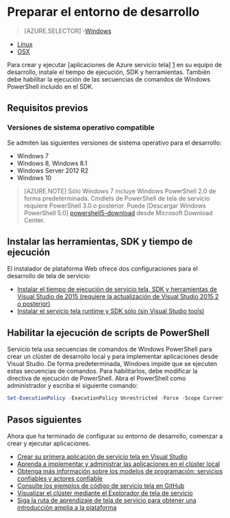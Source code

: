 <properties
   pageTitle="Configurar el entorno de desarrollo | Microsoft Azure"
   description="Instalar las herramientas, SDK y tiempo de ejecución y crear un clúster de desarrollo local. Después de completar esta configuración, estará listo para generar aplicaciones."
   services="service-fabric"
   documentationCenter=".net"
   authors="rwike77"
   manager="timlt"
   editor=""/>

<tags
   ms.service="service-fabric"
   ms.devlang="dotNet"
   ms.topic="get-started-article"
   ms.tgt_pltfrm="NA"
   ms.workload="NA"
   ms.date="10/26/2016"
   ms.author="ryanwi"/>

# <a name="prepare-your-development-environment"></a>Preparar el entorno de desarrollo

> [AZURE.SELECTOR]
-[Windows](service-fabric-get-started.md)
- [Linux](service-fabric-get-started-linux.md)
- [OSX](service-fabric-get-started-mac.md)

 Para crear y ejecutar [aplicaciones de Azure servicio tela] [ 1] en su equipo de desarrollo, instale el tiempo de ejecución, SDK y herramientas. También debe habilitar la ejecución de las secuencias de comandos de Windows PowerShell incluido en el SDK.

## <a name="prerequisites"></a>Requisitos previos
### <a name="supported-operating-system-versions"></a>Versiones de sistema operativo compatible
Se admiten las siguientes versiones de sistema operativo para el desarrollo:

- Windows 7
- Windows 8, Windows 8.1
- Windows Server 2012 R2
- Windows 10

>[AZURE.NOTE] Sólo Windows 7 incluye Windows PowerShell 2.0 de forma predeterminada. Cmdlets de PowerShell de tela de servicio requiere PowerShell 3.0 o posterior. Puede [Descargar Windows PowerShell 5.0] [ powershell5-download] desde Microsoft Download Center.

## <a name="install-the-runtime-sdk-and-tools"></a>Instalar las herramientas, SDK y tiempo de ejecución

El instalador de plataforma Web ofrece dos configuraciones para el desarrollo de tela de servicio:

- [Instalar el tiempo de ejecución de servicio tela, SDK y herramientas de Visual Studio de 2015 (requiere la actualización de Visual Studio 2015 2 o posterior)][full-bundle-vs2015]
- [Instalar el servicio tela runtime y SDK sólo (sin Visual Studio tools)][core-sdk]

## <a name="enable-powershell-script-execution"></a>Habilitar la ejecución de scripts de PowerShell

Servicio tela usa secuencias de comandos de Windows PowerShell para crear un clúster de desarrollo local y para implementar aplicaciones desde Visual Studio. De forma predeterminada, Windows impide que se ejecuten estas secuencias de comandos. Para habilitarlos, debe modificar la directiva de ejecución de PowerShell. Abra el PowerShell como administrador y escriba el siguiente comando:

```powershell
Set-ExecutionPolicy -ExecutionPolicy Unrestricted -Force -Scope CurrentUser
```

## <a name="next-steps"></a>Pasos siguientes
Ahora que ha terminado de configurar su entorno de desarrollo, comenzar a crear y ejecutar aplicaciones.

- [Crear su primera aplicación de servicio tela en Visual Studio](service-fabric-create-your-first-application-in-visual-studio.md)
- [Aprenda a implementar y administrar las aplicaciones en el clúster local](service-fabric-get-started-with-a-local-cluster.md)
- [Obtenga más información sobre los modelos de programación: servicios confiables y actores confiable](service-fabric-choose-framework.md)
- [Consulte los ejemplos de código de servicio tela en GitHub](https://aka.ms/servicefabricsamples)
- [Visualizar el clúster mediante el Explorador de tela de servicio](service-fabric-visualizing-your-cluster.md)
- [Siga la ruta de aprendizaje de tela de servicio para obtener una introducción amplia a la plataforma](https://azure.microsoft.com/documentation/learning-paths/service-fabric/)

[1]: http://azure.microsoft.com/en-us/campaigns/service-fabric/ "Página de campaña de tela de servicio"
[2]: http://go.microsoft.com/fwlink/?LinkId=517106 "RC VS"
[full-bundle-vs2015]:http://www.microsoft.com/web/handlers/webpi.ashx?command=getinstallerredirect&appid=MicrosoftAzure-ServiceFabric-VS2015 "Vínculo de VS WebPI de 2015"
[full-bundle-dev15]:http://www.microsoft.com/web/handlers/webpi.ashx?command=getinstallerredirect&appid=MicrosoftAzure-ServiceFabric-Dev15 "Vínculo de WebPI Dev15"
[core-sdk]:http://www.microsoft.com/web/handlers/webpi.ashx?command=getinstallerredirect&appid=MicrosoftAzure-ServiceFabric-CoreSDK "Vínculo de SDK WebPI principales"
[powershell5-download]:https://www.microsoft.com/en-us/download/details.aspx?id=50395
